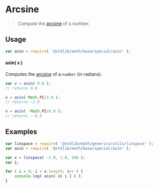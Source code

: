 Arcsine
===

> Compute the [arcsine][arcsine] of a number.


<!-- <usage> -->

## Usage

``` javascript
var asin = require( '@stdlib/math/base/special/asin' );
```

#### asin( x )

Computes the [arcsine][arcsine] of a `number` (in radians).

``` javascript
var v = asin( 0.0 );
// returns 0.0

v = asin( Math.PI/2.0 );
// returns ~1.0

v = asin( -Math.PI/6.0 );
// returns ~-0.5
```

<!-- </usage> -->


<!-- <examples> -->

## Examples

``` javascript
var linspace = require( '@stdlib/math/generics/utils/linspace' );
var asin = require( '@stdlib/math/base/special/asin' );

var x = linspace( -1.0, 1.0, 100 );
var i;

for ( i = 0; i < x.length; i++ ) {
    console.log( asin( x[ i ] ) );
}
```

<!-- </examples> -->


<!-- <links> -->

[arcsine]: https://en.wikipedia.org/wiki/Inverse_trigonometric_functions

<!-- </links> -->

